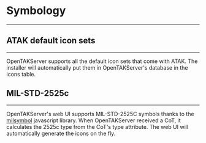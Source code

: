 # Symbology

***

## ATAK default icon sets

***

OpenTAKServer supports all the default icon sets that come with ATAK. The installer will automatically put them in
OpenTAKServer's database in the icons table.


## MIL-STD-2525c

***

OpenTAKServer's web UI supports MIL-STD-2525C symbols thanks to the [milsymbol](https://github.com/spatialillusions/milsymbol) 
javascript library. When OpenTAKServer received a CoT, it calculates the 2525c type from the CoT's type attribute. The
web UI will automatically generate the icons on the fly.